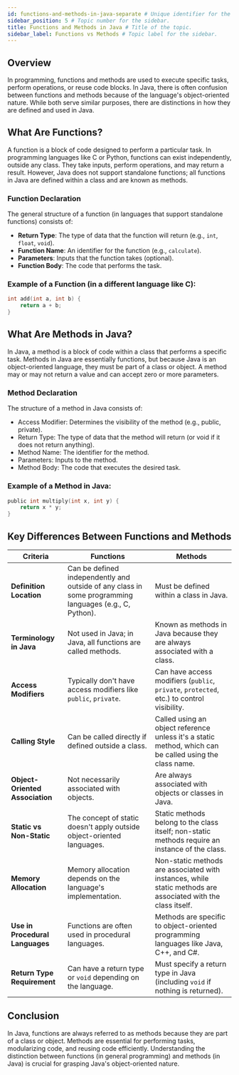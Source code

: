 ```yaml
---
id: functions-and-methods-in-java-separate # Unique identifier for the route.
sidebar_position: 5 # Topic number for the sidebar.
title: Functions and Methods in Java # Title of the topic.
sidebar_label: Functions vs Methods # Topic label for the sidebar.
---
```


## Overview
In programming, functions and methods are used to execute specific tasks, perform operations, or reuse code blocks. In Java, there is often confusion between functions and methods because of the language's object-oriented nature. While both serve similar purposes, there are distinctions in how they are defined and used in Java.

## What Are Functions?
A function is a block of code designed to perform a particular task. In programming languages like C or Python, functions can exist independently, outside any class. They take inputs, perform operations, and may return a result. However, Java does not support standalone functions; all functions in Java are defined within a class and are known as methods.

### Function Declaration
The general structure of a function (in languages that support standalone functions) consists of:
- **Return Type**: The type of data that the function will return (e.g., `int`, `float`, `void`).
- **Function Name**: An identifier for the function (e.g., `calculate`).
- **Parameters**: Inputs that the function takes (optional).
- **Function Body**: The code that performs the task.

### Example of a Function (in a different language like C):
```c
int add(int a, int b) {
    return a + b;
}
```

## What Are Methods in Java?
In Java, a method is a block of code within a class that performs a specific task. Methods in Java are essentially functions, but because Java is an object-oriented language, they must be part of a class or object. A method may or may not return a value and can accept zero or more parameters.

### Method Declaration
The structure of a method in Java consists of:
- Access Modifier: Determines the visibility of the method (e.g., public, private).
- Return Type: The type of data that the method will return (or void if it does not return anything).
- Method Name: The identifier for the method.
- Parameters: Inputs to the method.
- Method Body: The code that executes the desired task.

### Example of a Method in Java:
``` c
public int multiply(int x, int y) {
    return x * y;
}
```
## Key Differences Between Functions and Methods

| **Criteria**                 | **Functions**                                                   | **Methods**                                                    |
|------------------------------|-----------------------------------------------------------------|----------------------------------------------------------------|
| **Definition Location**      | Can be defined independently and outside of any class in some programming languages (e.g., C, Python). | Must be defined within a class in Java.                        |
| **Terminology in Java**      | Not used in Java; in Java, all functions are called methods.     | Known as methods in Java because they are always associated with a class. |
| **Access Modifiers**         | Typically don't have access modifiers like `public`, `private`.  | Can have access modifiers (`public`, `private`, `protected`, etc.) to control visibility. |
| **Calling Style**            | Can be called directly if defined outside a class.               | Called using an object reference unless it's a static method, which can be called using the class name. |
| **Object-Oriented Association** | Not necessarily associated with objects.                       | Are always associated with objects or classes in Java.         |
| **Static vs Non-Static**     | The concept of static doesn't apply outside object-oriented languages. | Static methods belong to the class itself; non-static methods require an instance of the class. |
| **Memory Allocation**        | Memory allocation depends on the language's implementation.      | Non-static methods are associated with instances, while static methods are associated with the class itself. |
| **Use in Procedural Languages** | Functions are often used in procedural languages.              | Methods are specific to object-oriented programming languages like Java, C++, and C#. |
| **Return Type Requirement**  | Can have a return type or `void` depending on the language.      | Must specify a return type in Java (including `void` if nothing is returned). |

## Conclusion
In Java, functions are always referred to as methods because they are part of a class or object. Methods are essential for performing tasks, modularizing code, and reusing code efficiently. Understanding the distinction between functions (in general programming) and methods (in Java) is crucial for grasping Java's object-oriented nature.
